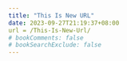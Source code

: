 ```yaml
---
title: "This Is New URL"
date: 2023-09-27T21:19:37+08:00
url = /This-Is-New-Url/
# bookComments: false
# bookSearchExclude: false
---
```

